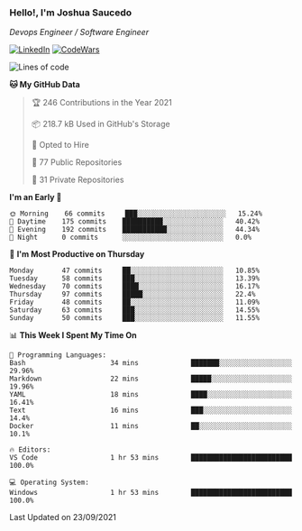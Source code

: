 ### Hello!, I'm Joshua Saucedo
*Devops Engineer / Software Engineer*  

[![LinkedIn](https://img.shields.io/badge/LinkedIn-0073b1?logo=linkedin&style=flat-square&logoColor=white)](https://www.linkedin.com/in/joshua-nathanael-saucedo-uriarte-bb0336169/)
[![CodeWars](https://www.codewars.com/users/joshuansu0897/badges/micro)](https://www.codewars.com/users/joshuansu0897)

<!--START_SECTION:waka-->
![Lines of code](https://img.shields.io/badge/From%20Hello%20World%20I%27ve%20Written-3.7%20million%20lines%20of%20code-blue)

**🐱 My GitHub Data** 

> 🏆 246 Contributions in the Year 2021
 > 
> 📦 218.7 kB Used in GitHub's Storage 
 > 
> 💼 Opted to Hire
 > 
> 📜 77 Public Repositories 
 > 
> 🔑 31 Private Repositories  
 > 
**I'm an Early 🐤** 

```text
🌞 Morning    66 commits     ███░░░░░░░░░░░░░░░░░░░░░░   15.24% 
🌆 Daytime    175 commits    ██████████░░░░░░░░░░░░░░░   40.42% 
🌃 Evening    192 commits    ███████████░░░░░░░░░░░░░░   44.34% 
🌙 Night      0 commits      ░░░░░░░░░░░░░░░░░░░░░░░░░   0.0%

```
📅 **I'm Most Productive on Thursday** 

```text
Monday       47 commits     ██░░░░░░░░░░░░░░░░░░░░░░░   10.85% 
Tuesday      58 commits     ███░░░░░░░░░░░░░░░░░░░░░░   13.39% 
Wednesday    70 commits     ████░░░░░░░░░░░░░░░░░░░░░   16.17% 
Thursday     97 commits     █████░░░░░░░░░░░░░░░░░░░░   22.4% 
Friday       48 commits     ██░░░░░░░░░░░░░░░░░░░░░░░   11.09% 
Saturday     63 commits     ███░░░░░░░░░░░░░░░░░░░░░░   14.55% 
Sunday       50 commits     ███░░░░░░░░░░░░░░░░░░░░░░   11.55%

```


📊 **This Week I Spent My Time On** 

```text
💬 Programming Languages: 
Bash                     34 mins             ███████░░░░░░░░░░░░░░░░░░   29.96% 
Markdown                 22 mins             █████░░░░░░░░░░░░░░░░░░░░   19.96% 
YAML                     18 mins             ████░░░░░░░░░░░░░░░░░░░░░   16.41% 
Text                     16 mins             ███░░░░░░░░░░░░░░░░░░░░░░   14.4% 
Docker                   11 mins             ██░░░░░░░░░░░░░░░░░░░░░░░   10.1%

🔥 Editors: 
VS Code                  1 hr 53 mins        █████████████████████████   100.0%

💻 Operating System: 
Windows                  1 hr 53 mins        █████████████████████████   100.0%

```


 Last Updated on 23/09/2021
<!--END_SECTION:waka-->
